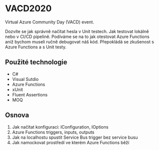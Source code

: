 # VACD2020

Virtual Azure Community Day (VACD) event.

Dozvíte se jak správně načítat hesla v Unit testech. Jak testovat lokálně nebo v CI/CD pipelině. Podíváme se na to jak otestovat Azure Functions aniž bychom museli ručně debugovat náš kód. Přepokládá se zkušenost s Azure Functions a s Unit testy.

## Použité technologie
* C#
* Visual Sutdio
* Azure Functions
* xUnit
* Fluent Assertions
* MOQ

## Osnova
1. Jak načítat konfiguraci: IConfiguration, IOptions
2. Azure Functions triggers, inputs, outputs
3. Jak na localhostu spustit Service Bus trigger bez service busu
4. Jak namockovat prostředí ve kterém Azure Functions běží

